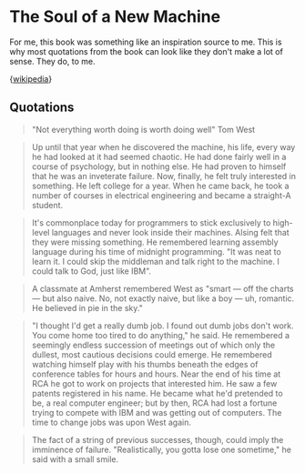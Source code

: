 # The Soul of a New Machine

For me, this book was something like an inspiration source to me. This is why most quotations from the book can look like they don't make a lot of sense. They do, to me.

{[wikipedia](https://en.wikipedia.org/wiki/The_Soul_of_a_New_Machine)}

## Quotations

> "Not everything worth doing is worth doing well" Tom West

> Up until that year when he discovered the machine, his life, every way he had looked at it had seemed chaotic. He had done fairly well in a course of psychology, but in nothing else. He had proven to himself that he was an inveterate failure. Now, finally, he felt truly interested in something. He left college for a year. When he came back, he took a number of courses in electrical engineering and became a straight-A student.

> It's commonplace today for programmers to stick exclusively to high-level languages and never look inside their machines. Alsing felt that they were missing something. He remembered learning assembly language during his time of midnight programming. "It was neat to learn it. I could skip the middleman and talk right to the machine. I could talk to God, just like IBM".

> A classmate at Amherst remembered West as "smart — off the charts — but also naive. No, not exactly naive, but like a boy — uh, romantic. He believed in pie in the sky."

> "I thought I'd get a really dumb job. I found out dumb jobs don't work. You come home too tired to do anything," he said. He remembered a seemingly endless succession of meetings out of which only the dullest, most cautious decisions could emerge. He remembered watching himself play with his thumbs beneath the edges of conference tables for hours and hours. Near the end of his time at RCA he got to work on projects that interested him. He saw a few patents registered in his name. He became what he'd pretended to be, a real computer engineer; but by then, RCA had lost a fortune trying to compete with IBM and was getting out of computers. The time to change jobs was upon West again.

> The fact of a string of previous successes, though, could imply the imminence of failure. "Realistically, you gotta lose one sometime," he said with a small smile. 
